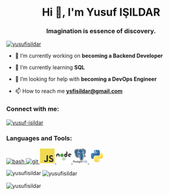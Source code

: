<h1 align="center">Hi 👋, I'm Yusuf IŞILDAR</h1>
<h3 align="center">Imagination is essence of discovery.</h3>

<p align="left"> <a href="https://github.com/ryo-ma/github-profile-trophy"><img src="https://github-profile-trophy.vercel.app/?username=yusufisildar" alt="yusufisildar" /></a> </p>

- 🔭 I’m currently working on **becoming a Backend Developer**

- 🌱 I’m currently learning **SQL**

- 🤝 I’m looking for help with **becoming a DevOps Engineer**

- 📫 How to reach me **ysfisildar@gmail.com**

<h3 align="left">Connect with me:</h3>
<p align="left">
<a href="https://linkedin.com/in/yusuf-isildar" target="blank"><img align="center" src="https://raw.githubusercontent.com/rahuldkjain/github-profile-readme-generator/master/src/images/icons/Social/linked-in-alt.svg" alt="yusuf-isildar" height="30" width="40" /></a>
</p>

<h3 align="left">Languages and Tools:</h3>
<p align="left"> <a href="https://www.gnu.org/software/bash/" target="_blank" rel="noreferrer"> <img src="https://www.vectorlogo.zone/logos/gnu_bash/gnu_bash-icon.svg" alt="bash" width="40" height="40"/> </a> <a href="https://git-scm.com/" target="_blank" rel="noreferrer"> <img src="https://www.vectorlogo.zone/logos/git-scm/git-scm-icon.svg" alt="git" width="40" height="40"/> </a> <a href="https://developer.mozilla.org/en-US/docs/Web/JavaScript" target="_blank" rel="noreferrer"> <img src="https://raw.githubusercontent.com/devicons/devicon/master/icons/javascript/javascript-original.svg" alt="javascript" width="40" height="40"/> </a> <a href="https://nodejs.org" target="_blank" rel="noreferrer"> <img src="https://raw.githubusercontent.com/devicons/devicon/master/icons/nodejs/nodejs-original-wordmark.svg" alt="nodejs" width="40" height="40"/> </a> <a href="https://www.postgresql.org" target="_blank" rel="noreferrer"> <img src="https://raw.githubusercontent.com/devicons/devicon/master/icons/postgresql/postgresql-original-wordmark.svg" alt="postgresql" width="40" height="40"/> </a> <a href="https://www.python.org" target="_blank" rel="noreferrer"> <img src="https://raw.githubusercontent.com/devicons/devicon/master/icons/python/python-original.svg" alt="python" width="40" height="40"/> </a> </p>

<p><img align="left" src="https://github-readme-stats.vercel.app/api/top-langs?username=yusufisildar&show_icons=true&locale=en&layout=compact" alt="yusufisildar" /></p>

<p>&nbsp;<img align="center" src="https://github-readme-stats.vercel.app/api?username=yusufisildar&show_icons=true&locale=en" alt="yusufisildar" /></p>

<p><img align="center" src="https://github-readme-streak-stats.herokuapp.com/?user=yusufisildar&" alt="yusufisildar" /></p>
